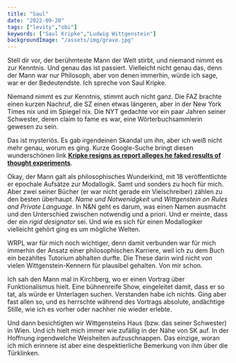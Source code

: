 ```yaml
---
title: "Saul"
date: "2022-09-20"
tags: ["levity","obi"]
keywords: ["Saul Kripke","Ludwig Wittgenstein"]
backgroundImage: "/assets/img/grave.jpg"
---
```

Stell dir vor, der berühmteste Mann der Welt stirbt, und niemand nimmt es zur Kenntnis. Und genau das ist passiert. Vielleicht nicht genau das, denn der Mann war nur Philosoph, aber von denen immerhin, würde ich sage, war er der Bedeutendste. Ich spreche von Saul Kripke.

Niemand nimmt es zur Kenntnis, stimmt auch nicht ganz. Die FAZ brachte einen kurzen Nachruf, die SZ einen etwas längeren, aber in der New York Times nix und im Spiegel nix. Die NYT gedachte vor ein paar Jahren seiner Schwester, deren claim to fame es war, eine Wörterbuchsammlerin gewesen zu sein.

Das ist mysteriös. Es gab irgendeinen Skandal um ihn, aber ich weiß nicht mehr genau, worum es ging. Kurze Google-Suche bringt diesen wunderschönen link [**Kripke resigns as report alleges he faked results of thought experiments**](https://fauxphilnews.wordpress.com/2012/02/22/kripke-resigns-after-allegations-of-academic-fraud/).

Okay, der Mann galt als philosophisches Wunderkind, mit 18 veröffentlichte er epochale Aufsätze zur Modallogik. Samt und sonders zu hoch für mich. Aber zwei seiner Bücher (er war nicht gerade ein Vielschreiber) zählen zu den besten überhaupt. *Name und Notwenidgkeit* und *Wittgenstein on Rules and Private Language*. In N&N geht es darum, was einen Namen ausmacht und den Unterschied zwischen notwendig und a priori. Und er meinte, dass der ein *rigid designator* sei. Und wie es sich für einen Modallogiker vielleicht gehört ging es um mögliche Welten.

WRPL war für mich noch wichtiger, denn damit verbunden war für mich immerhin der Ansatz einer philosophischen Karriere, weil ich zu dem Buch ein bezahltes Tutorium abhalten durfte. Die These darin wird nicht von vielen Wittgenstein-Kennern für plausibel gehalten. Von mir schon.

Ich sah den Mann mal in Kirchberg, wo er einen Vortrag über Funktionalismus hielt. Eine bühnenreife Show, eingeleitet damit, dass er so tat, als würde er Unterlagen suchen. Verstanden habe ich nichts. Ging aber fast allen so, und es herrschte während des Vortrags absolute, andächtige Stille, wie ich es vorher oder nachher nie wieder erlebte.

Und dann besichtigten wir Wittgensteins Haus (bzw. das seiner Schwester) in Wien. Und ich hielt mich immer wie zufällig in der Nähe von SK auf. In der Hoffnung irgendwelche Weisheiten aufzuschnappen. Das einzige, woran ich mich erinnere ist aber eine despektierliche Bemerkung von ihm über die Türklinken.